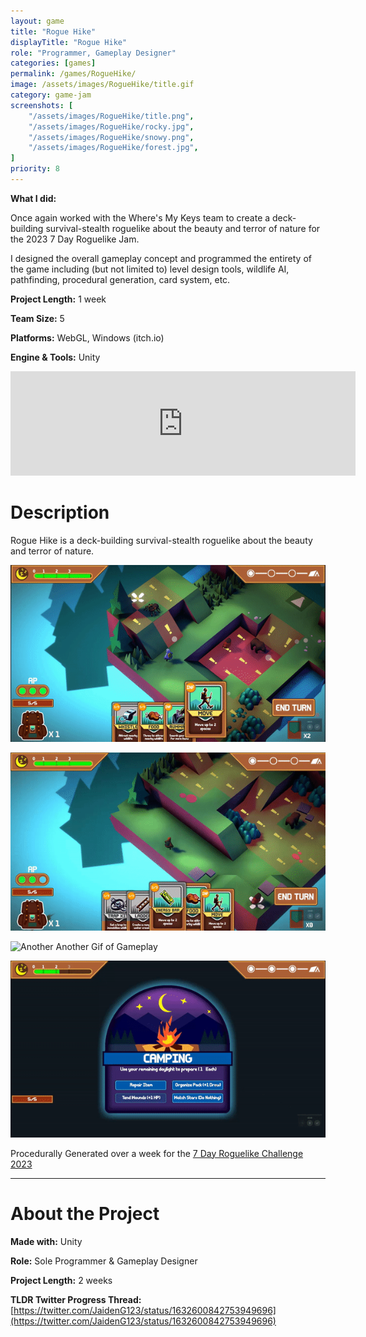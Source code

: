 ```yaml
---
layout: game
title: "Rogue Hike"
displayTitle: "Rogue Hike"
role: "Programmer, Gameplay Designer"
categories: [games]
permalink: /games/RogueHike/
image: /assets/images/RogueHike/title.gif
category: game-jam
screenshots: [
    "/assets/images/RogueHike/title.png",
    "/assets/images/RogueHike/rocky.jpg",
    "/assets/images/RogueHike/snowy.png",
    "/assets/images/RogueHike/forest.jpg",
]
priority: 8 
---
```

**What I did:** 

Once again worked with the Where's My Keys team to create a deck-building survival-stealth roguelike about the beauty and terror of nature for the 2023 7 Day Roguelike Jam.

I designed the overall gameplay concept and programmed the entirety of the game including (but not limited to) level design tools, wildlife AI, pathfinding, procedural generation, card system, etc.

**Project Length:** 1 week

**Team Size:** 5

**Platforms:** WebGL, Windows (itch.io)

**Engine & Tools:** Unity
<!--more-->


<div class="itch-container">
<iframe src="https://itch.io/embed/1954398?bg_color=ac6137&amp;fg_color=222222&amp;link_color=ffffff&amp;border_color=8dd9b9" width="552" height="167" frameborder="0"><a href="https://jaideng123.itch.io/rogue-hike">Rogue Hike by Jaiden Gerig, zruby, bordenary, Brandon Garcia</a></iframe>
</div>

# Description
Rogue Hike is a deck-building survival-stealth roguelike about the beauty and terror of nature.

![Gif of Gameplay](/assets/images/RogueHike/alert.gif)

![Another Gif of Gameplay](/assets/images/RogueHike/ladder.gif)

![Another Another Gif of Gameplay](/assets/images/RogueHike/food.gif)

![Another Another Another Gif of Gameplay](/assets/images/RogueHike/camp.gif)


Procedurally Generated over a week for the [7 Day Roguelike Challenge 2023](https://itch.io/jam/7drl-challenge-2023)


---
# About the Project
**Made with:** Unity

**Role:** Sole Programmer & Gameplay Designer

**Project Length:** 2 weeks

**TLDR Twitter Progress Thread:** [https://twitter.com/JaidenG123/status/1632600842753949696](https://twitter.com/JaidenG123/status/1632600842753949696)